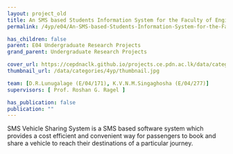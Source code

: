 ```yaml
---
layout: project_old
title: An SMS based Students Information System for the Faculty of Engineering
permalink: /4yp/e04/An-SMS-based-Students-Information-System-for-the-Faculty-of-Engineering

has_children: false
parent: E04 Undergraduate Research Projects
grand_parent: Undergraduate Research Projects

cover_url: https://cepdnaclk.github.io/projects.ce.pdn.ac.lk/data/categories/4yp/cover_page.jpg
thumbnail_url: /data/categories/4yp/thumbnail.jpg

team: [D.R.Lunugalage (E/04/171), K.V.N.M.Singaghosha (E/04/277)]
supervisors: [ Prof. Roshan G. Ragel ]

has_publication: false
publication: ""
---
```

SMS Vehicle Sharing System is a SMS based software system which provides a cost efficient and convenient way for passengers to book and share a vehicle to reach their destinations of a particular journey.
